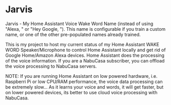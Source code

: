 # Jarvis
Jarvis - My Home Assistant Voice Wake Word Name (instead of using "Alexa, <command>" or "Hey Google, <command>").  This name is configurable if you train a custom name, or one of the other pre-populated names already trained. 

This is my project to host my current status of my Home Assistant WAKE WORD Speaker/Microphone to control Home Assistant locally and get rid of Google Home/Amazon Alexa devices.  Home Assistant does the processing of the voice information.  If you are a NabuCasa subscriber, you can offload the voice processing to NabuCasa servers.  

NOTE: If you are running Home Assistant on low powered hardware, i.e. Raspberri Pi or low CPU/RAM performance, the voice data processing can be extremely slow...  As it learns your voice and words, it will get faster, but on lower powered devices, its better to use cloud voice processing with NabuCasa.
